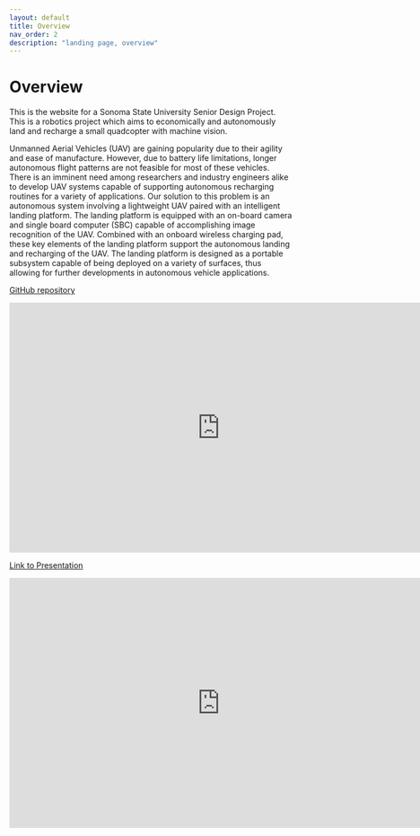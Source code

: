 ```yaml
---
layout: default
title: Overview
nav_order: 2
description: "landing page, overview"
---
```


# Overview

This is the website for a Sonoma State University Senior Design Project. This is a robotics project which aims to economically and autonomously land and recharge a small quadcopter with machine vision.
<p>
Unmanned Aerial Vehicles (UAV) are gaining popularity due to their agility and ease of manufacture. However, due to battery life limitations, longer autonomous flight patterns are not feasible for most of these vehicles. There is an imminent need among researchers and industry engineers alike to develop UAV systems capable of supporting autonomous recharging routines for a variety of applications. Our solution to this problem is an autonomous system involving a lightweight UAV paired with an intelligent landing platform. The landing platform is equipped with an on-board camera and single board computer (SBC) capable of accomplishing image recognition of the UAV. Combined with an onboard wireless charging pad, these key elements of the landing platform support the autonomous landing and recharging of the UAV. The landing platform is designed as a portable subsystem capable of being deployed on a variety of surfaces, thus allowing for further developments in autonomous vehicle applications.
</p>

[GitHub repository](https://github.com/mcginnisa/UAV-Land-Recharge)

<iframe src="https://docs.google.com/presentation/d/e/2PACX-1vSkpM_yCc49JTO5zRa8x3dMdDgFoh8z6g4rTmBqaZefHjEN8yGHA6hv54hSP9ox5MToDLDFbW3hARLi/embed?start=false&loop=false&delayms=3000" frameborder="0" width="750" height="445" allowfullscreen="true" mozallowfullscreen="true" webkitallowfullscreen="true"></iframe>

[Link to Presentation](https://docs.google.com/presentation/d/e/2PACX-1vSkpM_yCc49JTO5zRa8x3dMdDgFoh8z6g4rTmBqaZefHjEN8yGHA6hv54hSP9ox5MToDLDFbW3hARLi/pub?start=false&loop=false&delayms=3000)

<iframe width="750" height="445" src="https://www.youtube.com/embed/pfCePxt3lAw" frameborder="0" allow="accelerometer; autoplay; encrypted-media; gyroscope; picture-in-picture" allowfullscreen></iframe>
